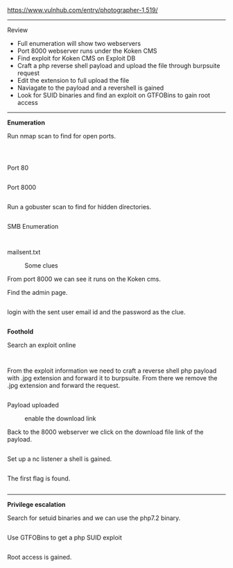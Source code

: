 <!-- wp:paragraph -->
<p><a href="https://www.vulnhub.com/entry/photographer-1,519/" target="_blank" rel="noreferrer noopener">https://www.vulnhub.com/entry/photographer-1,519/</a></p>
<!-- /wp:paragraph -->

<!-- wp:separator -->
<hr class="wp-block-separator has-alpha-channel-opacity"/>
<!-- /wp:separator -->

<!-- wp:paragraph {"align":"center","backgroundColor":"vivid-purple","fontSize":"small"} -->
<p class="has-text-align-center has-vivid-purple-background-color has-background has-small-font-size">Review</p>
<!-- /wp:paragraph -->

<!-- wp:list -->
<ul><!-- wp:list-item -->
<li>Full enumeration will show two webservers</li>
<!-- /wp:list-item -->

<!-- wp:list-item -->
<li>Port 8000 webserver runs under the Koken CMS</li>
<!-- /wp:list-item -->

<!-- wp:list-item -->
<li>Find exploit for Koken CMS on Exploit DB</li>
<!-- /wp:list-item -->

<!-- wp:list-item -->
<li>Craft a php reverse shell payload and upload the file through burpsuite request </li>
<!-- /wp:list-item -->

<!-- wp:list-item -->
<li>Edit the extension to full upload the file</li>
<!-- /wp:list-item -->

<!-- wp:list-item -->
<li>Naviagate to the payload and a revershell is gained</li>
<!-- /wp:list-item -->

<!-- wp:list-item -->
<li>Look for SUID binaries and find an exploit on GTFOBins to gain root access</li>
<!-- /wp:list-item --></ul>
<!-- /wp:list -->

<!-- wp:separator -->
<hr class="wp-block-separator has-alpha-channel-opacity"/>
<!-- /wp:separator -->

<!-- wp:paragraph {"align":"center","backgroundColor":"luminous-vivid-amber","fontSize":"small"} -->
<p class="has-text-align-center has-luminous-vivid-amber-background-color has-background has-small-font-size"><strong>Enumeration</strong></p>
<!-- /wp:paragraph -->

<!-- wp:paragraph -->
<p>Run nmap scan to find for open ports.</p>
<!-- /wp:paragraph -->

<!-- wp:image {"id":4744,"sizeSlug":"large","linkDestination":"none"} -->
<figure class="wp-block-image size-large"><img src="https://persecure.files.wordpress.com/2022/09/image-331.png?w=720" alt="" class="wp-image-4744"/></figure>
<!-- /wp:image -->

<!-- wp:image {"id":4745,"sizeSlug":"large","linkDestination":"none"} -->
<figure class="wp-block-image size-large"><img src="https://persecure.files.wordpress.com/2022/09/image-332.png?w=1024" alt="" class="wp-image-4745"/></figure>
<!-- /wp:image -->

<!-- wp:image {"id":4746,"sizeSlug":"large","linkDestination":"none"} -->
<figure class="wp-block-image size-large"><img src="https://persecure.files.wordpress.com/2022/09/image-333.png?w=966" alt="" class="wp-image-4746"/></figure>
<!-- /wp:image -->

<!-- wp:paragraph -->
<p>Port 80</p>
<!-- /wp:paragraph -->

<!-- wp:image {"id":4748,"sizeSlug":"large","linkDestination":"none"} -->
<figure class="wp-block-image size-large"><img src="https://persecure.files.wordpress.com/2022/09/image-334.png?w=1024" alt="" class="wp-image-4748"/></figure>
<!-- /wp:image -->

<!-- wp:paragraph -->
<p>Port 8000</p>
<!-- /wp:paragraph -->

<!-- wp:image {"id":4751,"sizeSlug":"large","linkDestination":"none"} -->
<figure class="wp-block-image size-large"><img src="https://persecure.files.wordpress.com/2022/09/image-336.png?w=1024" alt="" class="wp-image-4751"/></figure>
<!-- /wp:image -->

<!-- wp:paragraph -->
<p>Run a gobuster scan to find for hidden directories. </p>
<!-- /wp:paragraph -->

<!-- wp:image {"id":4750,"sizeSlug":"large","linkDestination":"none"} -->
<figure class="wp-block-image size-large"><img src="https://persecure.files.wordpress.com/2022/09/image-335.png?w=1024" alt="" class="wp-image-4750"/></figure>
<!-- /wp:image -->

<!-- wp:paragraph -->
<p>SMB Enumeration </p>
<!-- /wp:paragraph -->

<!-- wp:image {"id":4754,"sizeSlug":"large","linkDestination":"none"} -->
<figure class="wp-block-image size-large"><img src="https://persecure.files.wordpress.com/2022/09/image-338.png?w=1024" alt="" class="wp-image-4754"/></figure>
<!-- /wp:image -->

<!-- wp:image {"id":4753,"sizeSlug":"large","linkDestination":"none"} -->
<figure class="wp-block-image size-large"><img src="https://persecure.files.wordpress.com/2022/09/image-337.png?w=1024" alt="" class="wp-image-4753"/></figure>
<!-- /wp:image -->

<!-- wp:paragraph -->
<p>mailsent.txt</p>
<!-- /wp:paragraph -->

<!-- wp:image {"id":4758,"sizeSlug":"large","linkDestination":"none"} -->
<figure class="wp-block-image size-large"><img src="https://persecure.files.wordpress.com/2022/09/image-339.png?w=1007" alt="" class="wp-image-4758"/><figcaption class="wp-element-caption">Some clues</figcaption></figure>
<!-- /wp:image -->

<!-- wp:paragraph -->
<p>From port 8000 we can see it runs on the Koken cms.</p>
<!-- /wp:paragraph -->

<!-- wp:paragraph -->
<p>Find the admin page.</p>
<!-- /wp:paragraph -->

<!-- wp:image {"id":4759,"sizeSlug":"large","linkDestination":"none"} -->
<figure class="wp-block-image size-large"><img src="https://persecure.files.wordpress.com/2022/09/image-340.png?w=1024" alt="" class="wp-image-4759"/></figure>
<!-- /wp:image -->

<!-- wp:paragraph -->
<p>login with the sent user email id and the password as the clue.</p>
<!-- /wp:paragraph -->

<!-- wp:image {"id":4761,"sizeSlug":"large","linkDestination":"none"} -->
<figure class="wp-block-image size-large"><img src="https://persecure.files.wordpress.com/2022/09/image-341.png?w=361" alt="" class="wp-image-4761"/></figure>
<!-- /wp:image -->

<!-- wp:paragraph {"align":"center","backgroundColor":"vivid-cyan-blue","fontSize":"small"} -->
<p class="has-text-align-center has-vivid-cyan-blue-background-color has-background has-small-font-size"><strong>Foothold</strong></p>
<!-- /wp:paragraph -->

<!-- wp:paragraph -->
<p>Search an exploit online</p>
<!-- /wp:paragraph -->

<!-- wp:image {"id":4763,"sizeSlug":"large","linkDestination":"none"} -->
<figure class="wp-block-image size-large"><img src="https://persecure.files.wordpress.com/2022/09/image-342.png?w=1024" alt="" class="wp-image-4763"/></figure>
<!-- /wp:image -->

<!-- wp:image {"id":4765,"sizeSlug":"large","linkDestination":"none"} -->
<figure class="wp-block-image size-large"><img src="https://persecure.files.wordpress.com/2022/09/image-343.png?w=1024" alt="" class="wp-image-4765"/></figure>
<!-- /wp:image -->

<!-- wp:paragraph -->
<p>From the exploit information we need to craft a reverse shell php payload with .jpg extension and forward it to burpsuite. From there we remove the .jpg extension and forward the request.</p>
<!-- /wp:paragraph -->

<!-- wp:image {"id":4772,"sizeSlug":"large","linkDestination":"none"} -->
<figure class="wp-block-image size-large"><img src="https://persecure.files.wordpress.com/2022/09/image-347.png?w=1024" alt="" class="wp-image-4772"/></figure>
<!-- /wp:image -->

<!-- wp:paragraph -->
<p>Payload uploaded</p>
<!-- /wp:paragraph -->

<!-- wp:image {"id":4773,"sizeSlug":"large","linkDestination":"none"} -->
<figure class="wp-block-image size-large"><img src="https://persecure.files.wordpress.com/2022/09/image-348.png?w=802" alt="" class="wp-image-4773"/><figcaption class="wp-element-caption">enable the download link</figcaption></figure>
<!-- /wp:image -->

<!-- wp:paragraph -->
<p>Back to the 8000 webserver we click on the download file link of the payload.</p>
<!-- /wp:paragraph -->

<!-- wp:image {"id":4774,"sizeSlug":"large","linkDestination":"none"} -->
<figure class="wp-block-image size-large"><img src="https://persecure.files.wordpress.com/2022/09/image-349.png?w=1024" alt="" class="wp-image-4774"/></figure>
<!-- /wp:image -->

<!-- wp:paragraph -->
<p>Set up a nc listener a shell is gained.</p>
<!-- /wp:paragraph -->

<!-- wp:image {"id":4776,"sizeSlug":"large","linkDestination":"none"} -->
<figure class="wp-block-image size-large"><img src="https://persecure.files.wordpress.com/2022/09/image-350.png?w=1024" alt="" class="wp-image-4776"/></figure>
<!-- /wp:image -->

<!-- wp:paragraph -->
<p>The first flag is found.</p>
<!-- /wp:paragraph -->

<!-- wp:image {"id":4777,"sizeSlug":"large","linkDestination":"none"} -->
<figure class="wp-block-image size-large"><img src="https://persecure.files.wordpress.com/2022/09/image-351.png?w=762" alt="" class="wp-image-4777"/></figure>
<!-- /wp:image -->

<!-- wp:separator -->
<hr class="wp-block-separator has-alpha-channel-opacity"/>
<!-- /wp:separator -->

<!-- wp:paragraph {"align":"center","backgroundColor":"black","textColor":"white","fontSize":"small"} -->
<p class="has-text-align-center has-white-color has-black-background-color has-text-color has-background has-small-font-size"><strong>Privilege escalation</strong></p>
<!-- /wp:paragraph -->

<!-- wp:paragraph -->
<p>Search for setuid binaries and we can use the php7.2 binary.</p>
<!-- /wp:paragraph -->

<!-- wp:image {"id":4779,"sizeSlug":"large","linkDestination":"none"} -->
<figure class="wp-block-image size-large"><img src="https://persecure.files.wordpress.com/2022/09/image-352.png?w=1024" alt="" class="wp-image-4779"/></figure>
<!-- /wp:image -->

<!-- wp:paragraph -->
<p>Use GTFOBins to get a php SUID exploit</p>
<!-- /wp:paragraph -->

<!-- wp:image {"id":4785,"sizeSlug":"large","linkDestination":"none"} -->
<figure class="wp-block-image size-large"><img src="https://persecure.files.wordpress.com/2022/09/image-354.png?w=898" alt="" class="wp-image-4785"/></figure>
<!-- /wp:image -->

<!-- wp:paragraph -->
<p>Root access is gained.</p>
<!-- /wp:paragraph -->

<!-- wp:image {"id":4780,"sizeSlug":"large","linkDestination":"none"} -->
<figure class="wp-block-image size-large"><img src="https://persecure.files.wordpress.com/2022/09/image-353.png?w=1024" alt="" class="wp-image-4780"/></figure>
<!-- /wp:image -->

